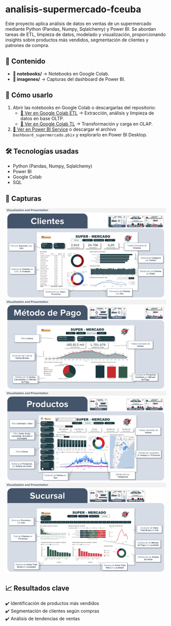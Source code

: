 # analisis-supermercado-fceuba
Este proyecto aplica análisis de datos en ventas de un supermercado mediante Python (Pandas, Numpy, Sqlalchemy) y Power BI. Se abordan tareas de ETL, limpieza de datos, modelado y visualización, proporcionando insights sobre productos más vendidos, segmentación de clientes y patrones de compra.

## 📂 Contenido  
- **📁 notebooks/** → Notebooks en Google Colab.  
- **📁 imagenes/** → Capturas del dashboard de Power BI.  

## 🚀 Cómo usarlo  
1. Abrir las notebooks en Google Colab o descargarlas del repositorio:<br>
   - [🔗 Ver en Google Colab ETL](https://colab.research.google.com/drive/1RAiOQhy4D9O6HEWEqPbHBsC5IiLp6U2Q?usp=sharing) → Extracción, análisis y limpieza de datos en base OLTP.  
   - [🔗 Ver en Google Colab TL](https://colab.research.google.com/drive/1qbrsthXiDJxyqNKBUaaW3u-rwM326PRj?usp=sharing) → Transformación y carga en OLAP.  
2. [🔗 Ver en Power BI Service](https://app.powerbi.com/view?r=eyJrIjoiZWE2ZjVlNmItMjcxNy00NzlmLTkxZDYtMTljZTYxNmFlNjI4IiwidCI6IjRjODE4Zjc5LWFiODQtNDU1Mi05YjdjLTJmZTcxNWIwZDBkNSIsImMiOjR9&pageName=ReportSection) o descargar el archivo `Dashboard_supermercado.pbix` y explorarlo en Power BI Desktop.

## 🛠 Tecnologías usadas  
- Python (Pandas, Numpy, Sqlalchemy)  
- Power BI  
- Google Colab  
- SQL

## 📸 Capturas  
![Captura del Dashboard de Clientes](imagenes/Clientes.PNG)
![Captura del Dashboard de Método de Pago](imagenes/Metodo%20de%20pago.PNG)
![Captura del Dashboard de Productos](imagenes/Productos.PNG)
![Captura del Dashboard de Sucursal](imagenes/Sucursal.PNG)

## 📈 Resultados clave  
✔️ Identificación de productos más vendidos  
✔️ Segmentación de clientes según compras  
✔️ Análisis de tendencias de ventas  

